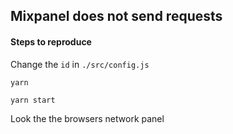 ## Mixpanel does not send requests

#### Steps to reproduce
Change the `id` in `./src/config.js`

`yarn`

`yarn start`

Look the the browsers network panel
